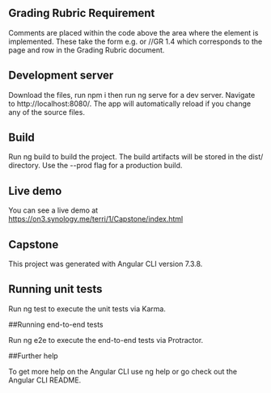 ## Grading Rubric Requirement

Comments are placed within the code above the area where the element is implemented. These take the form e.g. <!-- GR 1.4 --> or //GR 1.4 which corresponds to the page and row in the Grading Rubric document.

## Development server

Download the files, run npm i then run ng serve for a dev server. Navigate to http://localhost:8080/. The app will automatically reload if you change any of the source files.

## Build

Run ng build to build the project. The build artifacts will be stored in the dist/ directory. Use the --prod flag for a production build.

## Live demo

You can see a live demo at https://on3.synology.me/terri/1/Capstone/index.html

## Capstone

This project was generated with Angular CLI version 7.3.8.

## Running unit tests

Run ng test to execute the unit tests via Karma.

##Running end-to-end tests

Run ng e2e to execute the end-to-end tests via Protractor.

##Further help

To get more help on the Angular CLI use ng help or go check out the Angular CLI README.

